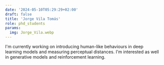 ```yaml
---
date: '2024-05-10T05:29:29+02:00'
draft: false
title: 'Jorge Vila Tomás'
role: phd_students
params:
  img: Jorge_Vila.webp
---
```


I'm currently working on introducing human-like behaviours in deep learning models and measuring perceptual distances. I'm interested as well in generative models and reinforcement learning.
